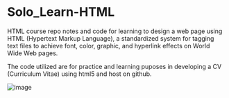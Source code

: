 # Solo_Learn-HTML
HTML course repo notes and code for learning to design a web page using HTML (Hypertext Markup Language), a standardized system for tagging text files to achieve font, color, graphic, and hyperlink effects on World Wide Web pages.


The code utilized are for practice and learning puposes in developing a CV (Curriculum Vitae) using html5 and host on github.

![image](https://github.com/Marc-Aradillas/Solo_Learn-HTML/assets/106922826/2427fbe8-2e94-46f9-9b51-92c45de4a1f9)

